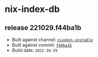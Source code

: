 # nix-index-db
## release 221029.f44ba1b
- Built against channel: [`nixpkgs-unstable`](https://github.com/nixos/nixpkgs/tree/nixpkgs-unstable)
- Built against commit: [`f44ba1b`](https://github.com/NixOS/nixpkgs/commit/f44ba1be526c8da9e79a5759feca2365204003f6)
- Build date: `2022-10-29`
